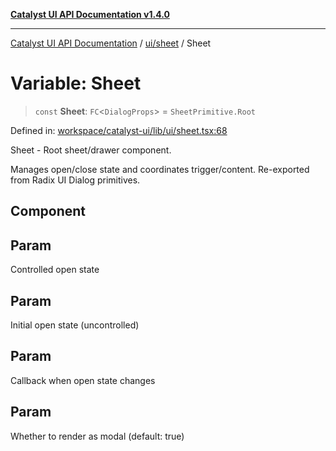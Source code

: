 [**Catalyst UI API Documentation v1.4.0**](../../../README.md)

---

[Catalyst UI API Documentation](../../../README.md) / [ui/sheet](../README.md) / Sheet

# Variable: Sheet

> `const` **Sheet**: `FC`\<`DialogProps`\> = `SheetPrimitive.Root`

Defined in: [workspace/catalyst-ui/lib/ui/sheet.tsx:68](https://github.com/TheBranchDriftCatalyst/catalyst-ui/blob/main/lib/ui/sheet.tsx#L68)

Sheet - Root sheet/drawer component.

Manages open/close state and coordinates trigger/content.
Re-exported from Radix UI Dialog primitives.

## Component

## Param

Controlled open state

## Param

Initial open state (uncontrolled)

## Param

Callback when open state changes

## Param

Whether to render as modal (default: true)
